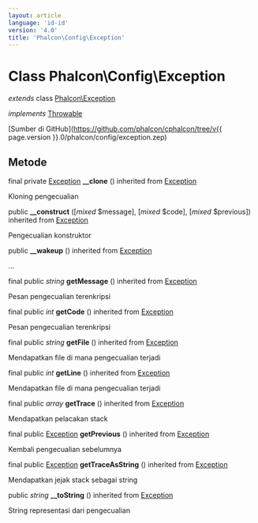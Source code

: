 ```yaml
---
layout: article
language: 'id-id'
version: '4.0'
title: 'Phalcon\Config\Exception'
---
```

# Class **Phalcon\Config\Exception**

*extends* class [Phalcon\Exception](Phalcon_Exception)

*implements* [Throwable](https://php.net/manual/en/class.throwable.php)

[Sumber di GitHub](https://github.com/phalcon/cphalcon/tree/v{{ page.version }}.0/phalcon/config/exception.zep)

## Metode

final private [Exception](https://php.net/manual/en/class.exception.php) **__clone** () inherited from [Exception](https://php.net/manual/en/class.exception.php)

Kloning pengecualian

public **__construct** ([*mixed* $message], [*mixed* $code], [*mixed* $previous]) inherited from [Exception](https://php.net/manual/en/class.exception.php)

Pengecualian konstruktor

public **__wakeup** () inherited from [Exception](https://php.net/manual/en/class.exception.php)

...

final public *string* **getMessage** () inherited from [Exception](https://php.net/manual/en/class.exception.php)

Pesan pengecualian terenkripsi

final public *int* **getCode** () inherited from [Exception](https://php.net/manual/en/class.exception.php)

Pesan pengecualian terenkripsi

final public *string* **getFile** () inherited from [Exception](https://php.net/manual/en/class.exception.php)

Mendapatkan file di mana pengecualian terjadi

final public *int* **getLine** () inherited from [Exception](https://php.net/manual/en/class.exception.php)

Mendapatkan file di mana pengecualian terjadi

final public *array* **getTrace** () inherited from [Exception](https://php.net/manual/en/class.exception.php)

Mendapatkan pelacakan stack

final public [Exception](https://php.net/manual/en/class.exception.php) **getPrevious** () inherited from [Exception](https://php.net/manual/en/class.exception.php)

Kembali pengecualian sebelumnya

final public [Exception](https://php.net/manual/en/class.exception.php) **getTraceAsString** () inherited from [Exception](https://php.net/manual/en/class.exception.php)

Mendapatkan jejak stack sebagai string

public *string* **__toString** () inherited from [Exception](https://php.net/manual/en/class.exception.php)

String representasi dari pengecualian